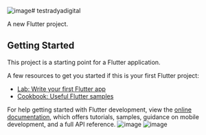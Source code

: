 ![image](https://github.com/abdillahhndr/listfoodapp/assets/115436811/964b0bfe-f052-4de7-9513-58be83d357fa)# testradyadigital

A new Flutter project.

## Getting Started

This project is a starting point for a Flutter application.

A few resources to get you started if this is your first Flutter project:

- [Lab: Write your first Flutter app](https://docs.flutter.dev/get-started/codelab)
- [Cookbook: Useful Flutter samples](https://docs.flutter.dev/cookbook)

For help getting started with Flutter development, view the
[online documentation](https://docs.flutter.dev/), which offers tutorials,
samples, guidance on mobile development, and a full API reference.
![image](https://github.com/abdillahhndr/listfoodapp/assets/115436811/1518257a-a53a-4e5e-b0f5-95779fe43058)
![image](https://github.com/abdillahhndr/listfoodapp/assets/115436811/012243ad-7d2b-43ca-b90c-f0d62ef5e3d9)
